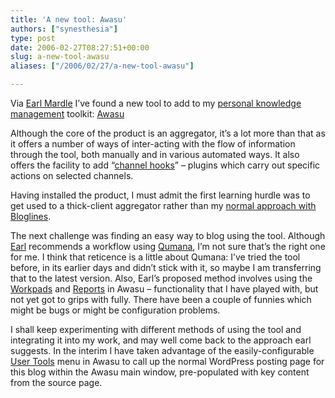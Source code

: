```yaml
---
title: 'A new tool: Awasu'
authors: ["synesthesia"]
type: post
date: 2006-02-27T08:27:51+00:00
slug: a-new-tool-awasu 
aliases: ["/2006/02/27/a-new-tool-awasu"]

---
```

Via [Earl Mardle][1] I&#8217;ve found a new tool to add to my [personal knowledge management][2] toolkit: [Awasu][3]

Although the core of the product is an aggregator, it&#8217;s a lot more than that as it offers a number of ways of inter-acting with the flow of information through the tool, both manually and in various automated ways. It also offers the facility to add &#8220;[channel hooks][4]&#8221; &#8211; plugins which carry out specific actions on selected channels.

Having installed the product, I must admit the first learning hurdle was to get used to a thick-client aggregator rather than my [normal approach with Bloglines][5].

The next challenge was finding an easy way to blog using the tool. Although [Earl][1] recommends a workflow using [Qumana][6], I&#8217;m not sure that&#8217;s the right one for me. I think that reticence is a little about Qumana: I&#8217;ve tried the tool before, in its earlier days and didn&#8217;t stick with it, so maybe I am transferring that to the latest version. Also, Earl&#8217;s proposed method involves using the [Workpads][7] and [Reports][8] in Awasu &#8211; functionality that I have played with, but not yet got to grips with fully. There have been a couple of funnies which might be bugs or might be configuration problems. 

I shall keep experimenting with different methods of using the tool and integrating it into my work, and may well come back to the approach earl suggests. In the interim I have taken advantage of the easily-configurable [User Tools][9] menu in Awasu to call up the normal WordPress posting page for this blog within the Awasu main window, pre-populated with key content from the source page.

 [1]: https://www.kn.com.au/networks/2006/02/qumana_meta_blo.html
 [2]: https://www.gurteen.com/gurteen/gurteen.nsf/id/pkm
 [3]: https://www.awasu.com/
 [4]: https://www.awasu.com/help/2.2/Introduction/04-ChannelHooks.html
 [5]: https://www.bloglines.com/public/synesthesia
 [6]: https://www.qumana.com/
 [7]: https://www.awasu.com/help/2.2/Productivity%20tools/01-Workpads.html
 [8]: https://www.awasu.com/help/2.2/Productivity%20tools/05-ChannelReports.html
 [9]: https://www.awasu.com/help/2.2/Productivity%20tools/06-ExternalTools.html